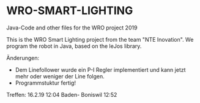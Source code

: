 # WRO-SMART-LIGHTING
Java-Code and other files for the WRO project 2019

This is the WRO Smart Lighting project from the team "NTE Inovation". We program the robot in Java, based on the leJos library.

Änderungen:
  - Dem Linefollower wurde ein P-I Regler implementiert und kann jetzt mehr oder weniger der Line folgen.
  - Programmstuktur fertig!
  
Treffen:  16.2.19 12:04 Baden- Boniswil 12:52

